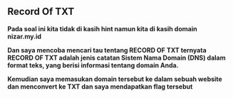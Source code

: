 ##  Record Of TXT 
**Pada soal ini kita tidak di kasih hint namun kita di kasih  domain nizar.my.id**

**Dan saya mencoba mencari tau tentang RECORD OF TXT ternyata RECORD OF TXT adalah jenis catatan Sistem Nama Domain (DNS) dalam format teks, yang berisi informasi tentang domain Anda.**


**Kemudian saya memasukan domain tersebut ke dalam sebuah website dan menconvert ke TXT dan saya mendapatkan flag tersebut**
